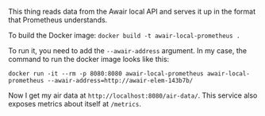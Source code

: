 This thing reads data from the Awair local API and serves it up in the format that Prometheus understands.

To build the Docker image: `docker build -t awair-local-prometheus .`

To run it, you need to add the `--awair-address` argument. In my case, the command to run the docker image looks like this:

```
docker run -it --rm -p 8080:8080 awair-local-prometheus awair-local-prometheus --awair-address=http://awair-elem-143b7b/
```

Now I get my air data at `http://localhost:8080/air-data/`. This service also exposes metrics about itself at `/metrics`.
